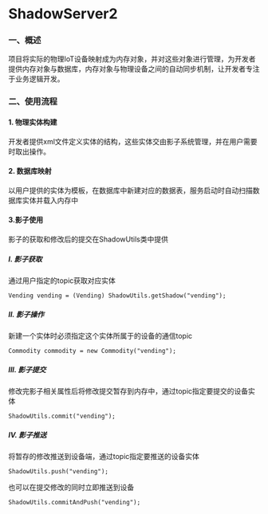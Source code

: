 # ShadowServer2
### 一、概述
项目将实际的物理IoT设备映射成为内存对象，并对这些对象进行管理，为开发者提供内存对象与数据库，内存对象与物理设备之间的自动同步机制，让开发者专注于业务逻辑开发。
### 二、使用流程
#### 1. 物理实体构建
开发者提供xml文件定义实体的结构，这些实体交由影子系统管理，并在用户需要时取出操作。
#### 2. 数据库映射
以用户提供的实体为模板，在数据库中新建对应的数据表，服务启动时自动扫描数据库实体并载入内存中
#### 3.影子使用
影子的获取和修改后的提交在ShadowUtils类中提供
##### I. 影子获取
通过用户指定的topic获取对应实体
```
Vending vending = (Vending) ShadowUtils.getShadow("vending");
```
##### II. 影子操作
新建一个实体时必须指定这个实体所属于的设备的通信topic
```
Commodity commodity = new Commodity("vending");
```
##### III. 影子提交
修改完影子相关属性后将修改提交暂存到内存中，通过topic指定要提交的设备实体
```
ShadowUtils.commit("vending");
```
##### IV. 影子推送
将暂存的修改推送到设备端，通过topic指定要推送的设备实体
```
ShadowUtils.push("vending");
```
也可以在提交修改的同时立即推送到设备
```
ShadowUtils.commitAndPush("vending");
```